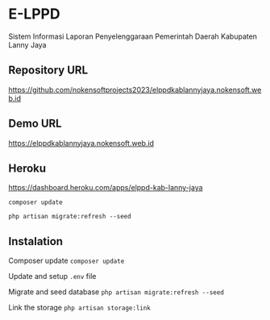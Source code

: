 # E-LPPD
Sistem Informasi Laporan Penyelenggaraan Pemerintah Daerah Kabupaten Lanny Jaya

## Repository URL
https://github.com/nokensoftprojects2023/elppdkablannyjaya.nokensoft.web.id

## Demo URL
https://elppdkablannyjaya.nokensoft.web.id

## Heroku
https://dashboard.heroku.com/apps/elppd-kab-lanny-jaya

```
composer update
```

```
php artisan migrate:refresh --seed
```

## Instalation

Composer update
```composer update```

Update and setup ```.env``` file

Migrate and seed database
```php artisan migrate:refresh --seed```

Link the storage
```php artisan storage:link ```